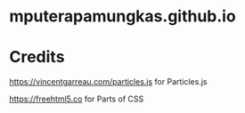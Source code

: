 # mputerapamungkas.github.io

# Credits
https://vincentgarreau.com/particles.js for Particles.js

https://freehtml5.co for Parts of CSS

